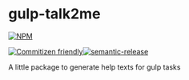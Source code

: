# gulp-talk2me

[![NPM](https://nodei.co/npm/gulp-talk2me.png?downloads=true&downloadRank=true&stars=true)](https://nodei.co/npm/gulp-talk2me/)

[![Commitizen friendly](https://img.shields.io/badge/commitizen-friendly-brightgreen.svg)](http://commitizen.github.io/cz-cli/)[![semantic-release](https://img.shields.io/badge/%20%20%F0%9F%93%A6%F0%9F%9A%80-semantic--release-e10079.svg)](https://github.com/semantic-release/semantic-release)

A little package to generate help texts for gulp tasks
